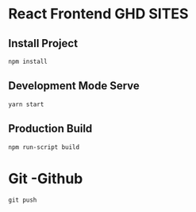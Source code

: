 # React Frontend GHD SITES

## Install Project

`npm install`


## Development Mode Serve

`yarn start`

## Production Build

`npm run-script build`

# Git -Github

`git push`